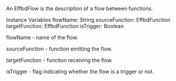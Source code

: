 An EffbdFlow is the description of a flow between functions.

Instance Variables
	flowName:		String
	sourceFunction:		EffbdFunction
	targetFunction:		EffbdFunction
	isTrigger: 	Boolean

flowName
	- name of the flow.

sourceFunction
	- function emitting the flow.

targetFunction
	- function receiving the flow.

isTrigger 
	- flag indicating whether the flow is a trigger or not.
